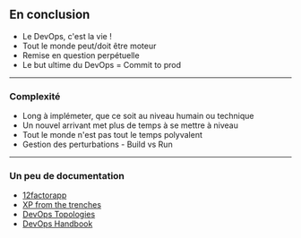 ## En conclusion

* Le DevOps, c'est la vie !
* Tout le monde peut/doit être moteur
* Remise en question perpétuelle
* Le but ultime du DevOps = Commit to prod

----

### Complexité

* Long à implémeter, que ce soit au niveau humain ou technique
* Un nouvel arrivant met plus de temps à se mettre à niveau
* Tout le monde n'est pas tout le temps polyvalent
* Gestion des perturbations - Build vs Run

----

### Un peu de documentation

* [12factorapp](https://12factor.net/)
* [XP from the trenches](https://www.infoq.com/minibooks/scrum-xp-from-the-trenches-2)
* [DevOps Topologies](https://web.devopstopologies.com/)
* [DevOps Handbook](https://devops.com/handbook/)
